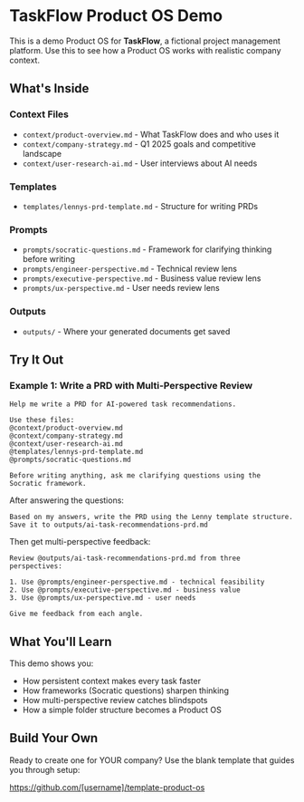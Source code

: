 # TaskFlow Product OS Demo

This is a demo Product OS for **TaskFlow**, a fictional project management platform. Use this to see how a Product OS works with realistic company context.

## What's Inside

### Context Files
- `context/product-overview.md` - What TaskFlow does and who uses it
- `context/company-strategy.md` - Q1 2025 goals and competitive landscape
- `context/user-research-ai.md` - User interviews about AI needs

### Templates
- `templates/lennys-prd-template.md` - Structure for writing PRDs

### Prompts
- `prompts/socratic-questions.md` - Framework for clarifying thinking before writing
- `prompts/engineer-perspective.md` - Technical review lens
- `prompts/executive-perspective.md` - Business value review lens
- `prompts/ux-perspective.md` - User needs review lens

### Outputs
- `outputs/` - Where your generated documents get saved

## Try It Out

### Example 1: Write a PRD with Multi-Perspective Review

```
Help me write a PRD for AI-powered task recommendations.

Use these files:
@context/product-overview.md
@context/company-strategy.md
@context/user-research-ai.md
@templates/lennys-prd-template.md
@prompts/socratic-questions.md

Before writing anything, ask me clarifying questions using the Socratic framework.
```

After answering the questions:

```
Based on my answers, write the PRD using the Lenny template structure.
Save it to outputs/ai-task-recommendations-prd.md
```

Then get multi-perspective feedback:

```
Review @outputs/ai-task-recommendations-prd.md from three perspectives:

1. Use @prompts/engineer-perspective.md - technical feasibility
2. Use @prompts/executive-perspective.md - business value
3. Use @prompts/ux-perspective.md - user needs

Give me feedback from each angle.
```

## What You'll Learn

This demo shows you:
- How persistent context makes every task faster
- How frameworks (Socratic questions) sharpen thinking
- How multi-perspective review catches blindspots
- How a simple folder structure becomes a Product OS

## Build Your Own

Ready to create one for YOUR company? Use the blank template that guides you through setup:

https://github.com/[username]/template-product-os
